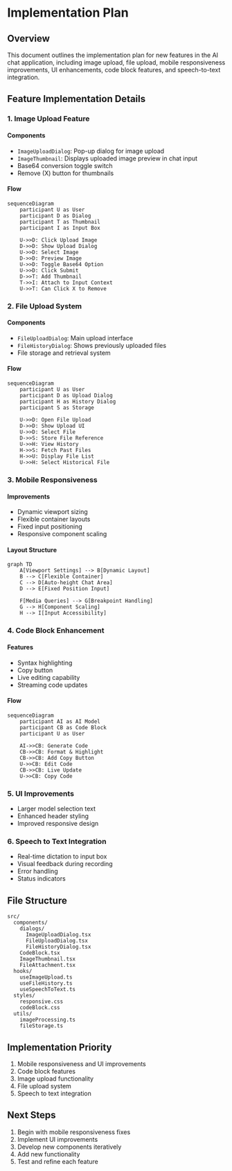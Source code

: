 
# Implementation Plan

## Overview

This document outlines the implementation plan for new features in the AI chat application, including image upload, file upload, mobile responsiveness improvements, UI enhancements, code block features, and speech-to-text integration.

## Feature Implementation Details

### 1. Image Upload Feature

#### Components

- `ImageUploadDialog`: Pop-up dialog for image upload
- `ImageThumbnail`: Displays uploaded image preview in chat input
- Base64 conversion toggle switch
- Remove (X) button for thumbnails

#### Flow

```mermaid
sequenceDiagram
    participant U as User
    participant D as Dialog
    participant T as Thumbnail
    participant I as Input Box
    
    U->>D: Click Upload Image
    D->>D: Show Upload Dialog
    U->>D: Select Image
    D->>D: Preview Image
    U->>D: Toggle Base64 Option
    U->>D: Click Submit
    D->>T: Add Thumbnail
    T->>I: Attach to Input Context
    U->>T: Can Click X to Remove
```

### 2. File Upload System

#### Components

- `FileUploadDialog`: Main upload interface
- `FileHistoryDialog`: Shows previously uploaded files
- File storage and retrieval system

#### Flow

```mermaid
sequenceDiagram
    participant U as User
    participant D as Upload Dialog
    participant H as History Dialog
    participant S as Storage
    
    U->>D: Open File Upload
    D->>D: Show Upload UI
    U->>D: Select File
    D->>S: Store File Reference
    U->>H: View History
    H->>S: Fetch Past Files
    H->>U: Display File List
    U->>H: Select Historical File
```

### 3. Mobile Responsiveness

#### Improvements
- Dynamic viewport sizing
- Flexible container layouts
- Fixed input positioning
- Responsive component scaling

#### Layout Structure
```mermaid
graph TD
    A[Viewport Settings] --> B[Dynamic Layout]
    B --> C[Flexible Container]
    C --> D[Auto-height Chat Area]
    D --> E[Fixed Position Input]
    
    F[Media Queries] --> G[Breakpoint Handling]
    G --> H[Component Scaling]
    H --> I[Input Accessibility]
```

### 4. Code Block Enhancement

#### Features
- Syntax highlighting
- Copy button
- Live editing capability
- Streaming code updates

#### Flow
```mermaid
sequenceDiagram
    participant AI as AI Model
    participant CB as Code Block
    participant U as User
    
    AI->>CB: Generate Code
    CB->>CB: Format & Highlight
    CB->>CB: Add Copy Button
    U->>CB: Edit Code
    CB->>CB: Live Update
    U->>CB: Copy Code
```

### 5. UI Improvements
- Larger model selection text
- Enhanced header styling
- Improved responsive design

### 6. Speech to Text Integration
- Real-time dictation to input box
- Visual feedback during recording
- Error handling
- Status indicators

## File Structure

```
src/
  components/
    dialogs/
      ImageUploadDialog.tsx
      FileUploadDialog.tsx
      FileHistoryDialog.tsx
    CodeBlock.tsx
    ImageThumbnail.tsx
    FileAttachment.tsx
  hooks/
    useImageUpload.ts
    useFileHistory.ts
    useSpeechToText.ts
  styles/
    responsive.css
    codeBlock.css
  utils/
    imageProcessing.ts
    fileStorage.ts
```

## Implementation Priority
1. Mobile responsiveness and UI improvements
2. Code block features
3. Image upload functionality
4. File upload system
5. Speech to text integration

## Next Steps
1. Begin with mobile responsiveness fixes
2. Implement UI improvements
3. Develop new components iteratively
4. Add new functionality
5. Test and refine each feature